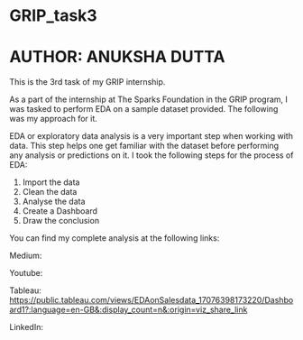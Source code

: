 # GRIP_task3
# AUTHOR: ANUKSHA DUTTA 
This is the 3rd task of my GRIP internship.

As a part of the internship at The Sparks Foundation in the GRIP program, I was tasked to perform EDA on a sample dataset provided. The following was my approach for it. 

EDA or exploratory data analysis is a very important step when working with data. This step helps one get familiar with the dataset before performing any analysis or predictions on it. I took the following steps for the process of EDA:
1. Import the data
2. Clean the data
3. Analyse the data
4. Create a Dashboard
5. Draw the conclusion

You can find my complete analysis at the following links:

Medium:

Youtube: 

Tableau: https://public.tableau.com/views/EDAonSalesdata_17076398173220/Dashboard1?:language=en-GB&:display_count=n&:origin=viz_share_link

LinkedIn: 
